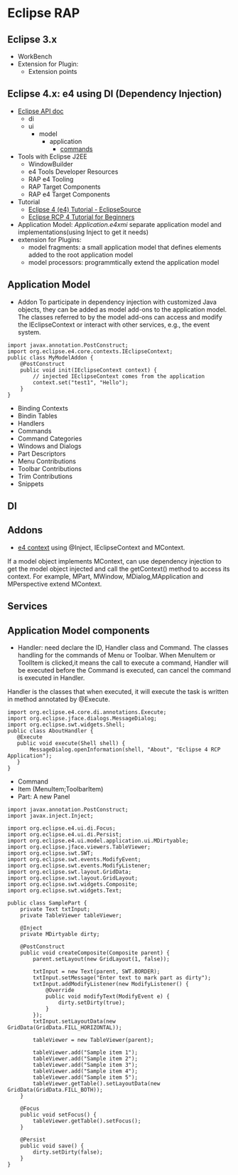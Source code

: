 # Eclipse RAP 

## Eclipse 3.x 
- WorkBench
- Extension for Plugin: 
    - Extension points

## Eclipse 4.x: e4 using DI (Dependency Injection)
- [Eclipse API doc](https://javadoc.scijava.org/Eclipse/index.html)
     - di
     - ui
         - model
              - application
                  - [commands](https://javadoc.scijava.org/Eclipse/org/eclipse/e4/ui/model/application/commands/package-summary.html)
- Tools with Eclipse J2EE
    - WindowBuilder
    - e4 Tools Developer Resources
    - RAP e4 Tooling
    - RAP Target Components
    - RAP e4 Target Components
- Tutorial
    - [Eclipse 4 (e4) Tutorial - EclipseSource](https://eclipsesource.com/about/contact-us/eclipse-4-tutorial-pdf-download/)
    - [Eclipse RCP 4 Tutorial for Beginners](https://o7planning.org/10181/eclipse-rcp-tutorial-for-beginners-workbench-application)
- Application Model: *Application.e4xmi*
     separate application model and implementations(using Inject to get it needs)
- extension for Plugins:
    - model fragments: a small application model that defines elements added to the root application model 
    - model processors: programmtically extend the application model

## Application Model
- Addon
To participate in dependency injection with customized Java objects, they can be added as model add-ons to the application model. The classes referred to by the model add-ons can access and modify the IEclipseContext or interact with other services, e.g., the event system.
```
import javax.annotation.PostConstruct;
import org.eclipse.e4.core.contexts.IEclipseContext;
public class MyModelAddon {
    @PostConstruct
    public void init(IEclipseContext context) {
        // injected IEclipseContext comes from the application
        context.set("test1", "Hello");
    }
}
```
- Binding Contexts
- Bindin Tables
- Handlers
- Commands
- Command Categories
- Windows and Dialogs
- Part Descriptors
- Menu Contributions
- Toolbar Contributions
- Trim Contributions
- Snippets

## DI

## Addons
- [e4 context](https://www.vogella.com/tutorials/Eclipse4ContextUsage/article.html)
using @Inject, IEclipseContext and MContext.

If a model object implements MContext, can use dependency injection to get the model object injected and call the getContext() method to access its context. For example, MPart, MWindow, MDialog,MApplication and MPerspective extend MContext.

## Services

## Application Model components
- Handler: need declare the ID, Handler class and Command.
The classes handling for the commands of Menu or Toolbar. When MenuItem or ToolItem is clicked,it means the call to execute a command, 
Handler will be executed before the Command is executed, can cancel the command is executed in Handler.

Handler is the classes that when executed, it will execute the task is written in method annotated by @Execute.
```
import org.eclipse.e4.core.di.annotations.Execute;
import org.eclipse.jface.dialogs.MessageDialog;
import org.eclipse.swt.widgets.Shell;
public class AboutHandler { 
   @Execute
   public void execute(Shell shell) {
       MessageDialog.openInformation(shell, "About", "Eclipse 4 RCP Application");
   }
}
```
- Command
- Item (MenuItem;ToolbarItem)
- Part: A new Panel
```
import javax.annotation.PostConstruct;
import javax.inject.Inject;

import org.eclipse.e4.ui.di.Focus;
import org.eclipse.e4.ui.di.Persist;
import org.eclipse.e4.ui.model.application.ui.MDirtyable;
import org.eclipse.jface.viewers.TableViewer;
import org.eclipse.swt.SWT;
import org.eclipse.swt.events.ModifyEvent;
import org.eclipse.swt.events.ModifyListener;
import org.eclipse.swt.layout.GridData;
import org.eclipse.swt.layout.GridLayout;
import org.eclipse.swt.widgets.Composite;
import org.eclipse.swt.widgets.Text;

public class SamplePart {
    private Text txtInput;
    private TableViewer tableViewer;

    @Inject
    private MDirtyable dirty;

    @PostConstruct
    public void createComposite(Composite parent) {
        parent.setLayout(new GridLayout(1, false));

        txtInput = new Text(parent, SWT.BORDER);
        txtInput.setMessage("Enter text to mark part as dirty");
        txtInput.addModifyListener(new ModifyListener() {
            @Override
            public void modifyText(ModifyEvent e) {
                dirty.setDirty(true);
            }
        });
        txtInput.setLayoutData(new GridData(GridData.FILL_HORIZONTAL));

        tableViewer = new TableViewer(parent);

        tableViewer.add("Sample item 1");
        tableViewer.add("Sample item 2");
        tableViewer.add("Sample item 3");
        tableViewer.add("Sample item 4");
        tableViewer.add("Sample item 5");
        tableViewer.getTable().setLayoutData(new GridData(GridData.FILL_BOTH));
    }

    @Focus
    public void setFocus() {
        tableViewer.getTable().setFocus();
    }

    @Persist
    public void save() {
        dirty.setDirty(false);
    }
}
```
